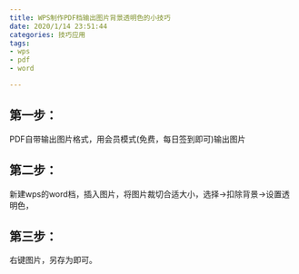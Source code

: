 ```yaml
---
title: WPS制作PDF档输出图片背景透明色的小技巧
date: 2020/1/14 23:51:44   
categories: 技巧应用
tags: 
- wps
- pdf
- word

---
```

## 第一步：
PDF自带输出图片格式，用会员模式(免费，每日签到即可)输出图片
## 第二步：
新建wps的word档，插入图片，将图片裁切合适大小，选择->扣除背景->设置透明色，
## 第三步：
右键图片，另存为即可。